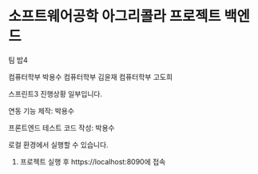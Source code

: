 # 소프트웨어공학 아그리콜라 프로젝트 백엔드

팀 밥4

컴퓨터학부 박용수
컴퓨터학부 김윤재
컴퓨터학부 고도희

스프린트3 진행상황 일부입니다.

연동 기능 제작: 박용수

프론트엔드 테스트 코드 작성: 박용수

로컬 환경에서 실행할 수 있습니다.

1. 프로젝트 실행 후 https://localhost:8090에 접속



